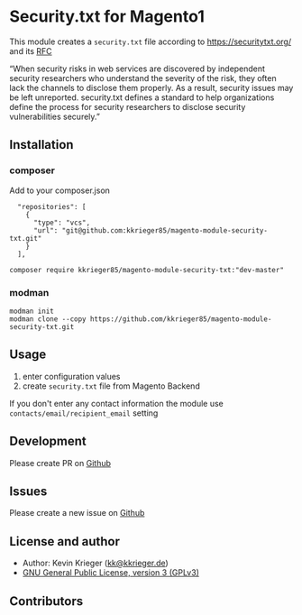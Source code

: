 # Security.txt for Magento1 

This module creates a `security.txt`  file according to https://securitytxt.org/ and its [RFC](https://tools.ietf.org/html/rfc5785)

“When security risks in web services are discovered by independent security researchers who understand the severity of the risk, they often lack the channels to disclose them properly. As a result, security issues may be left unreported. security.txt defines a standard to help organizations define the process for security researchers to disclose security vulnerabilities securely.”

## Installation

### composer

Add to your composer.json
```
  "repositories": [
    {
      "type": "vcs",
      "url": "git@github.com:kkrieger85/magento-module-security-txt.git"
    }
  ],
```

``` 
composer require kkrieger85/magento-module-security-txt:"dev-master"
```

### modman

```
modman init
modman clone --copy https://github.com/kkrieger85/magento-module-security-txt.git
```

## Usage

1) enter configuration values
2) create `security.txt` file from Magento Backend 

If you don't enter any contact information the module use `contacts/email/recipient_email` setting


## Development

Please create PR on [Github](https://github.com/kkrieger85/magento-module-security-txt)

## Issues

Please create a new issue on [Github](https://github.com/kkrieger85/magento-module-security-txt/issues)

## License and author

* Author: Kevin Krieger (kk@kkrieger.de) 
* [GNU General Public License, version 3 (GPLv3)](http://opensource.org/licenses/gpl-3.0)

## Contributors